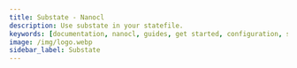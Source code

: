 ```yaml
---
title: Substate - Nanocl
description: Use substate in your statefile.
keywords: [documentation, nanocl, guides, get started, configuration, state, file, config, yaml, yml, statefile, substate]
image: /img/logo.webp
sidebar_label: Substate
---
```

